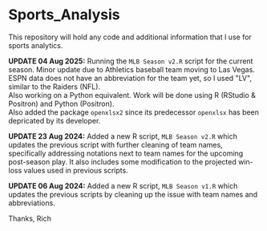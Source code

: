 # Sports_Analysis

This repository will hold any code and additional information that I use for sports analytics.

**UPDATE 04 Aug 2025:** Running the `MLB Season v2.R` script for the current season. Minor update due to Athletics baseball team moving to Las Vegas.  ESPN data does not have an abbreviation for the team yet, so I used "LV", similar to the Raiders (NFL).  
Also working on a Python equivalent.  Work will be done using R (RStudio & Positron) and Python (Positron).  
Also added the package `openxlsx2` since its predecessor `openxlsx` has been depricated by its developer.

**UPDATE 23 Aug 2024:** Added a new R script, `MLB Season v2.R` which updates the previous script with further cleaning of team names, specifically addressing notations next to team names for the upcoming post-season play.  It also includes some modification to the projected win-loss values used in previous scripts.

**UPDATE 06 Aug 2024:** Added a new R script, `MLB Season v1.R` which updates the previous scripts by cleaning up the issue with team names and abbreviations.

Thanks,
Rich
